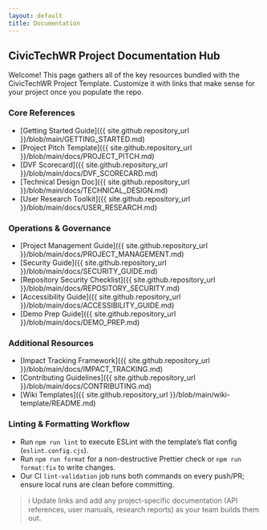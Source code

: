 ```yaml
---
layout: default
title: Documentation
---
```


## CivicTechWR Project Documentation Hub

Welcome! This page gathers all of the key resources bundled with the CivicTechWR Project Template. Customize it with links that make sense for your project once you populate the repo.

### Core References

- [Getting Started Guide]({{ site.github.repository_url }}/blob/main/GETTING_STARTED.md)
- [Project Pitch Template]({{ site.github.repository_url }}/blob/main/docs/PROJECT_PITCH.md)
- [DVF Scorecard]({{ site.github.repository_url }}/blob/main/docs/DVF_SCORECARD.md)
- [Technical Design Doc]({{ site.github.repository_url }}/blob/main/docs/TECHNICAL_DESIGN.md)
- [User Research Toolkit]({{ site.github.repository_url }}/blob/main/docs/USER_RESEARCH.md)

### Operations & Governance

- [Project Management Guide]({{ site.github.repository_url }}/blob/main/docs/PROJECT_MANAGEMENT.md)
- [Security Guide]({{ site.github.repository_url }}/blob/main/docs/SECURITY_GUIDE.md)
- [Repository Security Checklist]({{ site.github.repository_url }}/blob/main/docs/REPOSITORY_SECURITY.md)
- [Accessibility Guide]({{ site.github.repository_url }}/blob/main/docs/ACCESSIBILITY_GUIDE.md)
- [Demo Prep Guide]({{ site.github.repository_url }}/blob/main/docs/DEMO_PREP.md)

### Additional Resources

- [Impact Tracking Framework]({{ site.github.repository_url }}/blob/main/docs/IMPACT_TRACKING.md)
- [Contributing Guidelines]({{ site.github.repository_url }}/blob/main/docs/CONTRIBUTING.md)
- [Wiki Templates]({{ site.github.repository_url }}/blob/main/wiki-template/README.md)

### Linting & Formatting Workflow

- Run `npm run lint` to execute ESLint with the template’s flat config (`eslint.config.cjs`).
- Run `npm run format` for a non-destructive Prettier check or `npm run format:fix` to write changes.
- Our CI `lint-validation` job runs both commands on every push/PR; ensure local runs are clean before committing.

> ℹ️ Update links and add any project-specific documentation (API references, user manuals, research reports) as your team builds them out.
